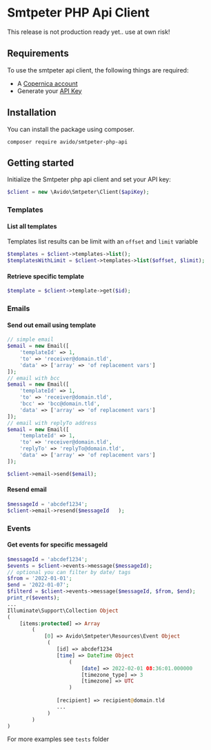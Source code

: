 # Smtpeter PHP Api Client

This release is not production ready yet.. use at own risk!


## Requirements
To use the smtpeter api client, the following things are required:
- A [Copernica account](https://www.copernica.com/)
- Generate your [API Key](https://www.smtpeter.com/nl/app/#/admin)

## Installation
You can install the package using composer.

```
composer require avido/smtpeter-php-api
```


## Getting started
Initialize the Smtpeter php api client and set your API key:

```php
$client = new \Avido\Smtpeter\Client($apiKey);
```

### Templates

#### List all templates
Templates list results can be limit with an `offset` and `limit` variable 
```php
$templates = $client->templates->list();
$templatesWithLimit = $client->templates->list($offset, $limit);
```

#### Retrieve specific template
```php
$template = $client->template->get($id);
```

### Emails

#### Send out email using template
```php
// simple email
$email = new Email([
    'templateId' => 1,
    'to' => 'receiver@domain.tld',
    'data' => ['array' => 'of replacement vars']
]);
// email with bcc
$email = new Email([
    'templateId' => 1,
    'to' => 'receiver@domain.tld',
    'bcc' => 'bcc@domain.tld',
    'data' => ['array' => 'of replacement vars']
]);
// email with replyTo address
$email = new Email([
    'templateId' => 1,
    'to' => 'receiver@domain.tld',
    'replyTo' => 'replyTo@domain.tld',
    'data' => ['array' => 'of replacement vars']
]);

$client->email->send($email);
```

#### Resend email
```php
$messageId = 'abcdef1234';
$client->email->resend($messageId   );
```
### Events

#### Get events for specific messageId
```php
$messageId = 'abcdef1234';
$events = $client->events->message($messageId);
// optional you can filter by date/ tags
$from = '2022-01-01';
$end = '2022-01-07';
$filterd = $client->events->message($messageId, $from, $end);
print_r($events);
...
Illuminate\Support\Collection Object
(
    [items:protected] => Array
        (
            [0] => Avido\Smtpeter\Resources\Event Object
             (
                [id] => abcdef1234
                [time] => DateTime Object
                    (
                        [date] => 2022-02-01 08:36:01.000000
                        [timezone_type] => 3
                        [timezone] => UTC
                    )
            
                [recipient] => recipient@domain.tld
                ...
             )
        )
)
```
For more examples see `tests` folder

